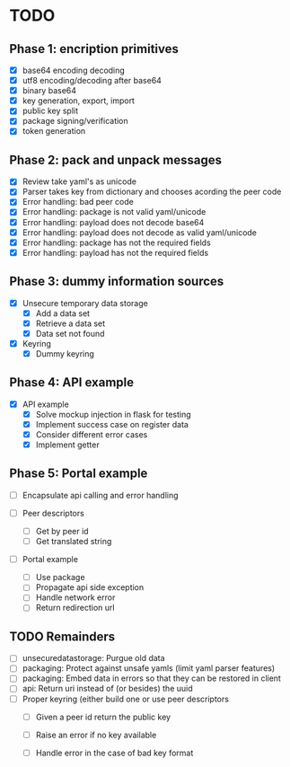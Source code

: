 # TODO

## Phase 1: encription primitives

- [x] base64 encoding decoding
- [x] utf8 encoding/decoding after base64
- [x] binary base64
- [x] key generation, export, import
- [x] public key split
- [x] package signing/verification
- [x] token generation

## Phase 2: pack and unpack messages

- [x] Review take yaml's as unicode
- [x] Parser takes key from dictionary and chooses acording the peer code
- [x] Error handling: bad peer code
- [x] Error handling: package is not valid yaml/unicode
- [x] Error handling: payload does not decode base64
- [x] Error handling: payload does not decode as valid yaml/unicode
- [x] Error handling: package has not the required fields
- [x] Error handling: payload has not the required fields

## Phase 3: dummy information sources

- [x] Unsecure temporary data storage
	+ [x] Add a data set
	+ [x] Retrieve a data set
	+ [x] Data set not found

- [x] Keyring
	- [x] Dummy keyring

## Phase 4: API example

- [x] API example
	- [x] Solve mockup injection in flask for testing
	- [x] Implement success case on register data
	- [x] Consider different error cases
	- [x] Implement getter

## Phase 5: Portal example

- [ ] Encapsulate api calling and error handling

- [ ] Peer descriptors
	- [ ] Get by peer id
	- [ ] Get translated string

- [ ] Portal example
	- [ ] Use package 
	- [ ] Propagate api side exception
	- [ ] Handle network error
	- [ ] Return redirection url

## TODO Remainders

- [ ] unsecuredatastorage: Purgue old data
- [ ] packaging: Protect against unsafe yamls (limit yaml parser features)
- [ ] packaging: Embed data in errors so that they can be restored in client
- [ ] api: Return uri instead of (or besides) the uuid
- [ ] Proper keyring (either build one or use peer descriptors
	- [ ] Given a peer id return the public key
	- [ ] Raise an error if no key available
	- [ ] Handle error in the case of bad key format





